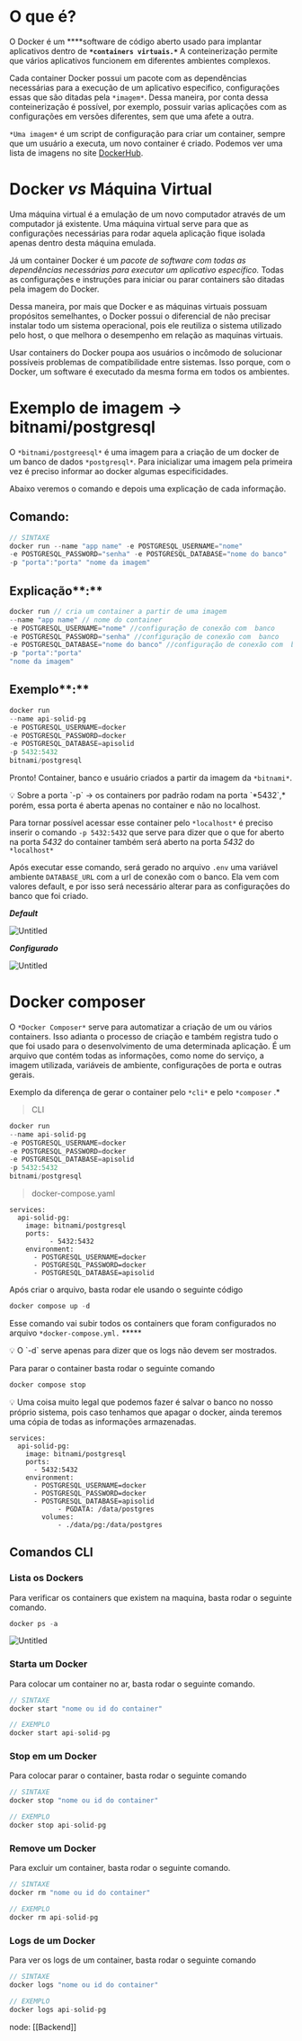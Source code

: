 # O que é?

O Docker é um ****software de código aberto usado para implantar aplicativos dentro de **`*containers virtuais.*`** A conteinerização permite que vários aplicativos funcionem em diferentes ambientes complexos.

Cada container Docker possui um pacote com as dependências necessárias para a execução de um aplicativo especifico, configurações essas que são ditadas pela `*imagem*`. Dessa maneira, por conta dessa conteinerização é possível, por exemplo, possuir varias aplicações com as configurações em versões diferentes, sem que uma afete a outra.

`*Uma imagem*` é um script de configuração para criar um container, sempre que um usuário a executa, um novo container é criado. Podemos ver uma lista de imagens no site [DockerHub](https://hub.docker.com/).

# **Docker _vs_ Máquina Virtual**

Uma máquina virtual é a emulação de um novo computador através de um computador já existente. Uma máquina virtual serve para que as configurações necessárias para rodar aquela aplicação fique isolada apenas dentro desta máquina emulada.

Já um container Docker é um _pacote de software com todas as dependências necessárias para executar um aplicativo específico._ Todas as configurações e instruções para iniciar ou parar containers são ditadas pela imagem do Docker.

Dessa maneira, por mais que Docker e as máquinas virtuais possuam propósitos semelhantes, o Docker possui o diferencial de não precisar instalar todo um sistema operacional, pois ele reutiliza o sistema utilizado pelo host, o que melhora o desempenho em relação as maquinas virtuais.

Usar containers do Docker poupa aos usuários o incômodo de solucionar possíveis problemas de compatibilidade entre sistemas. Isso porque, com o Docker, um software é executado da mesma forma em todos os ambientes.

# Exemplo de imagem → bitnami/postgresql

O `*bitnami/postgreesql*` é uma imagem para a criação de um docker de um banco de dados `*postgresql*`. Para inicializar uma imagem pela primeira vez é preciso informar ao docker algumas especificidades.

Abaixo veremos o comando e depois uma explicação de cada informação.

## **Comando:**

```jsx
// SINTAXE
docker run --name "app name" -e POSTGRESQL_USERNAME="nome" 
-e POSTGRESQL_PASSWORD="senha" -e POSTGRESQL_DATABASE="nome do banco" 
-p "porta":"porta" "nome da imagem"
```

## Explicação**:**

```jsx
docker run // cria um container a partir de uma imagem
--name "app name" // nome do container
-e POSTGRESQL_USERNAME="nome" //configuração de conexão com  banco
-e POSTGRESQL_PASSWORD="senha" //configuração de conexão com  banco
-e POSTGRESQL_DATABASE="nome do banco" //configuração de conexão com  banco
-p "porta":"porta"
"nome da imagem"
```

## Exemplo**:**

```jsx
docker run
--name api-solid-pg
-e POSTGRESQL_USERNAME=docker
-e POSTGRESQL_PASSWORD=docker
-e POSTGRESQL_DATABASE=apisolid
-p 5432:5432
bitnami/postgresql
```

Pronto! Container, banco e usuário criados a partir da imagem da `*bitnami*`.

<aside> 💡 Sobre a porta `-p` → os containers por padrão rodam na porta `*5432`,* porém, essa porta é aberta apenas no container e não no localhost.

Para tornar possível acessar esse container pelo `*localhost*` é preciso inserir o comando `-p 5432:5432` que serve para dizer que o que for aberto na porta _5432_ do container também será aberto na porta _5432_ do `*localhost*`

</aside>

Após executar esse comando, será gerado no arquivo `.env` uma variável ambiente `DATABASE_URL` com a url de conexão com o banco. Ela vem com valores default, e por isso será necessário alterar para as configurações do banco que foi criado.

_**Default**_

![Untitled](https://prod-files-secure.s3.us-west-2.amazonaws.com/44bc9484-d615-454a-8e65-4a4b4a582375/6d4b2e3e-b098-4f36-9c45-beeb869f9f96/Untitled.png)

_**Configurado**_

![Untitled](https://prod-files-secure.s3.us-west-2.amazonaws.com/44bc9484-d615-454a-8e65-4a4b4a582375/308a615e-7c85-4a40-aeb4-5a8c30aa0581/Untitled.png)

# Docker composer

O `*Docker Composer*` serve para automatizar a criação de um ou vários containers. Isso adianta o processo de criação e também registra tudo o que foi usado para o desenvolvimento de uma determinada aplicação. É um arquivo que contém todas as informações, como nome do serviço, a imagem utilizada, variáveis de ambiente, configurações de porta e outras gerais.

Exemplo da diferença de gerar o container pelo `*cli*` e pelo `*composer` .*

> CLI

```jsx
docker run
--name api-solid-pg
-e POSTGRESQL_USERNAME=docker
-e POSTGRESQL_PASSWORD=docker
-e POSTGRESQL_DATABASE=apisolid
-p 5432:5432
bitnami/postgresql
```

> docker-compose.yaml

```
services:
  api-solid-pg:
    image: bitnami/postgresql
    ports:
	      - 5432:5432
    environment:
      - POSTGRESQL_USERNAME=docker
      - POSTGRESQL_PASSWORD=docker
      - POSTGRESQL_DATABASE=apisolid
```

Após criar o arquivo, basta rodar ele usando o seguinte código

```jsx
docker compose up -d
```

Esse comando vai subir todos os containers que foram configurados no arquivo `*docker-compose.yml.` *****

<aside> 💡 O `-d` serve apenas para dizer que os logs não devem ser mostrados.

</aside>

Para parar o container basta rodar o seguinte comando

```jsx
docker compose stop
```

<aside> 💡 Uma coisa muito legal que podemos fazer é salvar o banco no nosso próprio sistema, pois caso tenhamos que apagar o docker, ainda teremos uma cópia de todas as informações armazenadas.

</aside>

```
services:
  api-solid-pg:
    image: bitnami/postgresql
    ports:
      - 5432:5432
    environment:
      - POSTGRESQL_USERNAME=docker
      - POSTGRESQL_PASSWORD=docker
      - POSTGRESQL_DATABASE=apisolid
			- PGDATA: /data/postgres
		volumes:
			- ./data/pg:/data/postgres
```

## Comandos CLI

### Lista os Dockers

Para verificar os containers que existem na maquina, basta rodar o seguinte comando.

```jsx
docker ps -a
```

![Untitled](https://prod-files-secure.s3.us-west-2.amazonaws.com/44bc9484-d615-454a-8e65-4a4b4a582375/c7612e84-646f-484a-8107-44c081600bfb/Untitled.png)

### Starta um Docker

Para colocar um container no ar, basta rodar o seguinte comando.

```jsx
// SINTAXE
docker start "nome ou id do container"
```

```jsx
// EXEMPLO
docker start api-solid-pg
```

### Stop em um Docker

Para colocar parar o container, basta rodar o seguinte comando

```jsx
// SINTAXE
docker stop "nome ou id do container"
```

```jsx
// EXEMPLO
docker stop api-solid-pg
```

### Remove um Docker

Para excluir um container, basta rodar o seguinte comando.

```jsx
// SINTAXE
docker rm "nome ou id do container"
```

```jsx
// EXEMPLO
docker rm api-solid-pg
```

### Logs de um Docker

Para ver os logs de um container, basta rodar o seguinte comando

```jsx
// SINTAXE
docker logs "nome ou id do container"
```

```jsx
// EXEMPLO
docker logs api-solid-pg
```

node: [[Backend]]